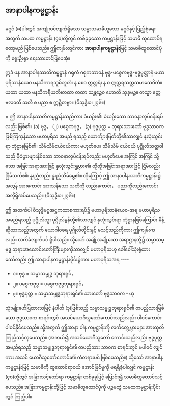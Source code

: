 ## အာနာပါနကမ္မဋ္ဌာန်း

မဂ္ဂင် (၈)ပါးတွင် အကျုံးဝင်လျက်ရှိသော သမ္မာသမာဓိဟူသော မဂ္ဂင်နှင့် ပြည့်စုံရေးအတွက် သမထ ကမ္မဋ္ဌာန်း (၄၀)တို့တွင် တစ်ခုခုသော ကမ္မဋ္ဌာန်းဖြင့် သမာဓိ ထူထောင်ရတော့မည် ဖြစ်ပေသည်။ 
ဤကျမ်းတွင်ကား **အာနာပါနကမ္မဋ္ဌာန်း**ဖြင့် သမာဓိထူထောင်ပုံကို ရှေးဦးစွာ ရေးသားတင်ပြပေအံ့။

ဣဒံ ပန အာနာပါနဿတိကမ္မဋ္ဌာနံ ဂရုကံ ဂရုကဘာ၀နံ ဗုဒ္ဓ-ပစ္စေကဗုဒ္ဓ-ဗုဒ္ဓပုတ္တာနံ မဟာပုရိသာနံယေ၀ မနသိကာရဘူမိဘူတံ၊ န စေ၀ ဣတ္တရံ၊ န စ ဣတ္တရသတ္တသမာသေဝိတံ။ 
ယထာ ယထာ မနသိကရီယတိ၊တထာ တထာ သန္တဉ္စေ၀ ဟောတိ သုခုမဉ္စ။ 
တသ္မာ ဧတ္ထ ဗလ၀တီ သတိ စ ပညာ စ ဣစ္ဆိတဗ္ဗာ။
<r>(ဝိသုဒ္ဓိ၊၁၊၂၇၆။)</r>

= ဤ အာနာပါနဿတိကမ္မဋ္ဌာန်းသည်ကား ခဲယဉ်း၏၊ ခဲယဉ်းသော ဘာ၀နာလုပ်ငန်းရပ်လည်း ဖြစ်၏။ 
(၁) ဗုဒ္ဓ， (၂) ပစ္စေကဗုဒ္ဓ， (၃) ဗုဒ္ဓပုတ္တ = ဘုရားသားတော် ဗုဒ္ဓသာ၀က ဖြစ်ကြကုန်သော မဟာပုရိသ အမည် ရသည့် ယောက်ျားမြတ်တို့၏သာလျှင် နှလုံးသွင်းရာ ဘုံဌာနဖြစ်၏၊ သိမ်သိမ်ငယ်ငယ်ကား မဟုတ်ပေ။ 
သိမ်သိမ် ငယ်ငယ် ပုဂ္ဂိုလ်သတ္တဝါသည် မှီဝဲပွားများနိုင်သော ဘာ၀နာလုပ်ငန်းရပ်လည်း မဟုတ်ပေ။ 
အကြင် အကြင် သို့သော အခြင်းအရာအားဖြင့် နှလုံးသွင်းရှုပွား၏၊ ထိုထိုအခြင်းအရာအားဖြင့် ငြိမ်လည်း ငြိမ်သက်၏၊ နူးညံ့လည်း နူးညံ့သိမ်မွေ့၏။ 
ထိုကြောင့် ဤ အာနာပါနဿတိကမ္မဋ္ဌာန်း၌ အလွန် အားကောင်း အားသန်သော သတိကို လည်းကောင်း， ပညာကိုလည်းကောင်း အလိုရှိအပ်ပေသည်။ (ဝိသုဒ္ဓိ၊၁၊၂၇၆။)

ဤ အထက်ပါ ဝိသုဒ္ဓိမဂ္ဂအဋ္ဌကထာစကားရပ်၌ မဟာပုရိသာနံယေ၀-အရ မဟာပုရိသ အမည်ရသည့် ပုဂ္ဂိုလ်ထူး ပုဂ္ဂိုလ်မွန်တို့၏သာလျှင် နှလုံးသွင်းရာ ဘုံဌာနဖြစ်ကြောင်း မိန့်ဆိုထားသည့်အတွက် ယောဂါ၀စရ ပုဂ္ဂိုလ်တိုင်းနှင့် မသင့်သည်ကိုကား ဤကျမ်းကလည်း လက်ခံလျက်ပင် ရှိပါသည်။ 
သို့သော် အချို့အချို့သော အရာဌာနတို့၌ သမ္မာသမ္ဗုဒ္ဓ ဘုရားအလောင်းတော်ကြီးများကိုသာလျှင် မဟာပုရိသဟု ခေါ်ဝေါ်သုံးစွဲထား သော်လည်း ဤ အာနာပါနကမ္မဋ္ဌာန်းပိုင်း၌ကား မဟာပုရိသအရ ----

- ၁။ ဗုဒ္ဓ = သမ္မာသမ္ဗုဒ္ဓ ဘုရားရှင်，
- ၂။ ပစ္စေကဗုဒ္ဓ = ပစ္စေကဗုဒ္ဓဘုရားရှင်，
- ၃။ ဗုဒ္ဓပုတ္တ = သမ္မာသမ္ဗုဒ္ဓဘုရားရှင်၏ သားတော် ဗုဒ္ဓသာ၀က - ဟု

သုံးမျိုးဖော်ပြထားသဖြင့် နံပါတ် (၃)ဖြစ်သည့် သမ္မာသမ္ဗုဒ္ဓဘုရားရှင်၏ တပည့်သားဖြစ်သော ဗုဒ္ဓသာ၀က စာရင်းတွင် အသင်ယောဂီသူတော်ကောင်းသည်လည်း ပါဝင်ကောင်း ပါဝင်နိုင်ပေသည်။ 
သို့အတွက် ဤအာနာ ပါန ကမ္မဋ္ဌာန်းကို လက်တွေ့ ပွားများ အားထုတ်ကြည့်သင့်လှပေသည်။ (အကယ်၍ အသင်ယောဂီသူတော် ကောင်းသည်လည်း ဗုဒ္ဓပုတ္တ အမည်ရသည့် သမ္မာသမ္ဗုဒ္ဓဘုရားရှင်၏ တပည့်သား သာ၀က စာရင်းတွင် မပါဝင် လျှင်ကား အသင် ယောဂီသူတော်ကောင်း၏ ကံတရားပင် ဖြစ်ပေသည်။) 
သို့သော် အာနာပါနကမ္မဋ္ဌာန်းဖြင့် သမာဓိကို ထူထောင်ရာဝယ် အောင်မြင်မှုကို မရရှိခဲ့ပါလျှင် ကမ္မဋ္ဌာန်း (၄၀)တို့တွင် အခြားသင့်တော်ရာ ကမ္မဋ္ဌာန်း တစ်ခုခုဖြင့် ပြောင်း၍ သမာဓိထူထောင်သင့်ပေသည်။ 
အခြားကမ္မဋ္ဌာန်းတို့ဖြင့် သမာဓိထူထောင်ပုံကို ပဉ္စမတွဲ သမထကမ္မဋ္ဌာန်းပိုင်းတွင် ကြည့်ပါ။